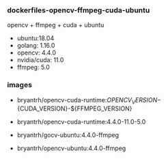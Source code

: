 ### dockerfiles-opencv-ffmpeg-cuda-ubuntu

opencv + ffmpeg + cuda + ubuntu 

+ ubuntu:18.04
+ golang: 1.16.0
+ opencv: 4.4.0
+ nvidia/cuda: 11.0
+ ffmpeg: 5.0

### images
+ bryantrh/opencv-cuda-runtime:${OPENCV_VERSION}-${CUDA_VERSION}-${FFMPEG_VERSION}

+ bryantrh/opencv-cuda-runtime:4.4.0-11.0-5.0
+ bryantrh/gocv-ubuntu:4.4.0-ffmpeg
+ bryantrh/opencv-ubuntu:4.4.0-ffmpeg
